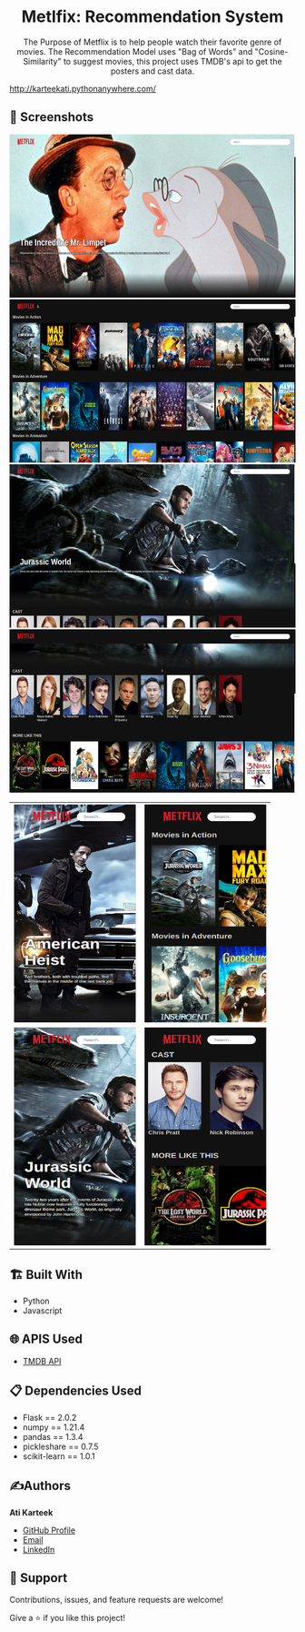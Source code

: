 <h1 align="center">Metlfix: Recommendation System</h1>
<p align="center">The Purpose of Metflix is to help people watch their favorite genre of movies. The Recommendation Model uses "Bag of Words" and "Cosine-Similarity" to suggest movies, this project uses TMDB's api to get the posters and cast data.</p>

http://karteekati.pythonanywhere.com/

## 📱 Screenshots

<img src = "/screenshots/homepage_1.png" alt = "Index" width = "512" height = "287">
<img src = "/screenshots/homepage_2.png" alt = "Index" width = "512" height = "287">
<img src = "/screenshots/movie_1.png" alt = "Index" width = "512" height = "287">
<img src = "/screenshots/movie_2.png" alt = "Index" width = "512" height = "287">
<br>
<table>
  <tr>
    <td><img src = "/screenshots/mobile_home_1.png" alt = "Index" width = "216" height = "384"></td>
    <td><img src = "/screenshots/mobile_home_2.png" alt = "Index" width = "216" height = "384"></td>
    </tr>
    <tr>
    <td><img src = "/screenshots/mobile_movie_1.png" alt = "Index" width = "216" height = "384"></td>
    <td><img src = "/screenshots/mobile_movie_2.png" alt = "Index" width = "216" height = "384"></td>
    </tr>
</table> 

## 🏗️ Built With

- Python
- Javascript

## 🌐 APIS Used
- [TMDB API](https://developers.themoviedb.org/3)

## 📋 Dependencies Used
- Flask == 2.0.2
- numpy == 1.21.4
- pandas == 1.3.4
- pickleshare == 0.7.5
- scikit-learn == 1.0.1

## ✍️Authors

**Ati Karteek**

- [GitHub Profile](https://github.com/karteekati)
- [Email](mailto:karteekati@gmail.com?subject=Hi "Hi!" )
- [LinkedIn](https://www.linkedin.com/in/karteekati/)

## 🤝 Support

Contributions, issues, and feature requests are welcome!

Give a ⭐️ if you like this project!
